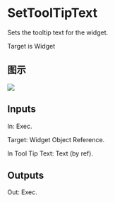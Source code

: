 # SetToolTipText

Sets the tooltip text for the widget.

Target is Widget

## 图示

![]($-20221218-21365313.png)

## Inputs

In: Exec.

Target: Widget Object Reference.

In Tool Tip Text: Text (by ref).  

## Outputs

Out: Exec.

